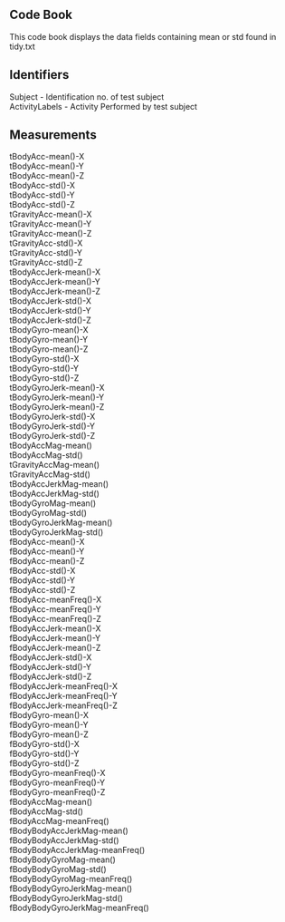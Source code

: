 <h2><b>Code Book</b></h2>
This code book displays the data fields containing mean or std found in tidy.txt<br>

<h2><b>Identifiers</b></h2>
Subject - Identification no. of test subject<br>
ActivityLabels - Activity Performed by test subject<br>

<h2><b>Measurements</b></h2>
tBodyAcc-mean()-X <br>
tBodyAcc-mean()-Y <br>
tBodyAcc-mean()-Z <br>
tBodyAcc-std()-X <br>
tBodyAcc-std()-Y <br>
tBodyAcc-std()-Z <br>
tGravityAcc-mean()-X <br>
tGravityAcc-mean()-Y <br>
tGravityAcc-mean()-Z <br>
tGravityAcc-std()-X <br>
tGravityAcc-std()-Y <br>
tGravityAcc-std()-Z <br>
tBodyAccJerk-mean()-X <br>
tBodyAccJerk-mean()-Y <br>
tBodyAccJerk-mean()-Z <br>
tBodyAccJerk-std()-X <br>
tBodyAccJerk-std()-Y <br>
tBodyAccJerk-std()-Z <br>
tBodyGyro-mean()-X <br>
tBodyGyro-mean()-Y <br>
tBodyGyro-mean()-Z <br>
tBodyGyro-std()-X <br>
tBodyGyro-std()-Y <br>
tBodyGyro-std()-Z <br>
tBodyGyroJerk-mean()-X<br> 
tBodyGyroJerk-mean()-Y <br>
tBodyGyroJerk-mean()-Z <br>
tBodyGyroJerk-std()-X <br>
tBodyGyroJerk-std()-Y <br>
tBodyGyroJerk-std()-Z <br>
tBodyAccMag-mean() <br>
tBodyAccMag-std() <br>
tGravityAccMag-mean() <br>
tGravityAccMag-std() <br>
tBodyAccJerkMag-mean() <br>
tBodyAccJerkMag-std() <br>
tBodyGyroMag-mean() <br>
tBodyGyroMag-std() <br>
tBodyGyroJerkMag-mean()<br> 
tBodyGyroJerkMag-std() <br>
fBodyAcc-mean()-X <br>
fBodyAcc-mean()-Y <br>
fBodyAcc-mean()-Z <br>
fBodyAcc-std()-X <br>
fBodyAcc-std()-Y <br>
fBodyAcc-std()-Z <br>
fBodyAcc-meanFreq()-X<br> 
fBodyAcc-meanFreq()-Y <br>
fBodyAcc-meanFreq()-Z <br>
fBodyAccJerk-mean()-X <br>
fBodyAccJerk-mean()-Y <br>
fBodyAccJerk-mean()-Z <br>
fBodyAccJerk-std()-X <br>
fBodyAccJerk-std()-Y <br>
fBodyAccJerk-std()-Z <br>
fBodyAccJerk-meanFreq()-X<br> 
fBodyAccJerk-meanFreq()-Y <br>
fBodyAccJerk-meanFreq()-Z <br>
fBodyGyro-mean()-X <br>
fBodyGyro-mean()-Y <br>
fBodyGyro-mean()-Z <br>
fBodyGyro-std()-X <br>
fBodyGyro-std()-Y <br>
fBodyGyro-std()-Z <br>
fBodyGyro-meanFreq()-X<br> 
fBodyGyro-meanFreq()-Y <br>
fBodyGyro-meanFreq()-Z <br>
fBodyAccMag-mean() <br>
fBodyAccMag-std() <br>
fBodyAccMag-meanFreq()<br> 
fBodyBodyAccJerkMag-mean()<br> 
fBodyBodyAccJerkMag-std() <br>
fBodyBodyAccJerkMag-meanFreq()<br> 
fBodyBodyGyroMag-mean() <br>
fBodyBodyGyroMag-std() <br>
fBodyBodyGyroMag-meanFreq()<br> 
fBodyBodyGyroJerkMag-mean() <br>
fBodyBodyGyroJerkMag-std() <br>
fBodyBodyGyroJerkMag-meanFreq()<br>
